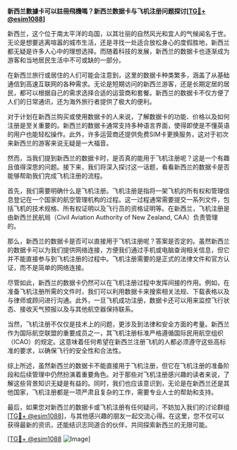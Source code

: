 **新西兰數據卡可以註冊飛機嗎？新西兰数据卡与飞机注册问题探讨[[TG💪+ @esim1088](https://t.me/s/esim1088)]**

新西兰，这个位于南太平洋的岛国，以其壮丽的自然风光和宜人的气候闻名于世。无论是想要逃离喧嚣的城市生活，还是寻找一处适合放松身心的度假胜地，新西兰都无疑是许多人心中的理想选择。而随着科技的发展，新西兰的数据卡也逐渐成为游客和当地居民生活中不可或缺的一部分。

在新西兰旅行或居住的人们可能会注意到，这里的数据卡种类繁多，涵盖了从基础通信到高速互联网的各种需求。无论是短期访问的新西兰游客，还是长期定居的居民，都可以根据自己的需求选择合适的运营商和套餐。新西兰的数据卡不仅方便了人们的日常通讯，还为海外旅行者提供了极大的便利。

对于计划在新西兰购买或使用数据卡的人来说，了解数据卡的功能、价格以及如何注册是至关重要的。新西兰的数据卡通常支持多种语言界面，使得即使是不懂英语的用户也能轻松操作。此外，许多运营商还提供免费SIM卡更换服务，这对于初次来新西兰的游客来说无疑是一大福音。

然而，当我们提到新西兰的数据卡时，是否真的能用于飞机注册呢？这是一个有趣且值得深思的问题。接下来，我们将深入探讨这一话题，看看新西兰的数据卡是否能够帮助我们完成飞机注册的流程。

首先，我们需要明确什么是飞机注册。飞机注册是指将一架飞机的所有权和管理信息登记在一个国家的航空管理机构的过程。这一过程通常需要提交一系列文件，包括飞机的技术规格、所有权证明以及飞行员的资格证明等。在新西兰，飞机注册是由新西兰民航局（Civil Aviation Authority of New Zealand, CAA）负责管理的。

那么，新西兰的数据卡是否可以直接用于飞机注册呢？答案是否定的。虽然新西兰的数据卡可以为我们提供网络连接，方便我们通过手机或电脑查询相关信息，但它并不能直接参与到飞机注册的过程中。飞机注册需要的是正式的法律文件和官方认证，而不是简单的网络连接。

尽管如此，新西兰的数据卡仍然可以在飞机注册过程中发挥间接的作用。例如，在准备飞机注册所需的文件时，我们可以利用数据卡来搜索相关法规、下载表格以及与律师或顾问进行沟通。此外，一旦飞机成功注册，数据卡还可以用来监控飞行状态、接收天气预报以及与其他航空器保持联系。

当然，飞机注册不仅仅是技术上的问题，更涉及到法律和安全方面的考量。新西兰作为国际航空联盟的重要成员之一，其飞机注册标准严格遵循国际民用航空组织（ICAO）的规定。这意味着任何希望在新西兰注册飞机的人都必须遵守这些高标准的要求，以确保飞行的安全性和合法性。

综上所述，虽然新西兰的数据卡不能直接用于飞机注册，但它在飞机注册的准备阶段和后续管理中仍然扮演着重要角色。对于那些对飞机注册感兴趣的读者来说，了解这些背景知识无疑是有益的。同时，我们也应该意识到，无论是在新西兰还是其他国家，飞机注册都是一项严肃且复杂的工作，需要专业人士的帮助和支持。

最后，如果您对新西兰的数据卡或飞机注册有任何疑问，不妨加入我们的讨论群组[[TG💪+ @esim1088](https://t.me/s/esim1088)]，与其他感兴趣的朋友一起交流心得。在这里，您不仅可以获得最新的资讯，还能结识志同道合的伙伴，共同探索新西兰的无限可能。

[[TG💪+ @esim1088](https://t.me/s/esim1088) ![Image](https://i.postimg.cc/4NQfJmqS/Snipaste-2025-05-13-00-14-12.png)]